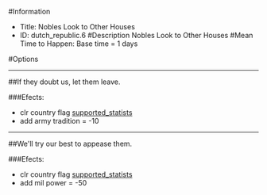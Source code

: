 #Information
 - Title: Nobles Look to Other Houses
 - ID: dutch_republic.6
#Description
Nobles Look to Other Houses
#Mean Time to Happen:
Base time = 1 days

#Options

___
##If they doubt us, let them leave.

###Efects:<ul><li>clr country flag [supported_statists](../flags/supported_statists.md)</li><li>add army tradition = -10</li></ul>

___
##We'll try our best to appease them.

###Efects:<ul><li>clr country flag [supported_statists](../flags/supported_statists.md)</li><li>add mil power = -50</li></ul>
